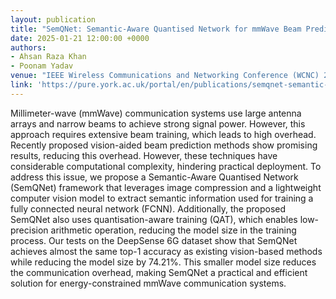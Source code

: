 ```yaml
---
layout: publication
title: "SemQNet: Semantic-Aware Quantised Network for mmWave Beam Prediction"
date: 2025-01-21 12:00:00 +0000
authors:
- Ahsan Raza Khan
- Poonam Yadav 
venue: "IEEE Wireless Communications and Networking Conference (WCNC) 2025"
link: 'https://pure.york.ac.uk/portal/en/publications/semqnet-semantic-aware-quantised-network-for-mmwave-beam-predicti'
---
```


Millimeter-wave (mmWave) communication systems use large antenna arrays and narrow beams to achieve strong signal power. However, this approach requires extensive beam training, which leads to high overhead. Recently proposed vision-aided beam prediction methods show promising results, reducing this overhead. However, these techniques have considerable computational complexity, hindering practical deployment. To address this issue, we propose a Semantic-Aware Quantised Network (SemQNet) framework that leverages image compression and a lightweight computer vision model to extract semantic information used for training a fully connected neural network (FCNN). Additionally, the proposed SemQNet also uses quantisation-aware training (QAT), which enables low-precision arithmetic operation, reducing the model size in the training process. Our tests on the DeepSense 6G dataset show that SemQNet achieves almost the same top-1 accuracy as existing vision-based methods while reducing the model size by 74.21\%. This smaller model size reduces the communication overhead, making SemQNet a practical and efficient solution for energy-constrained mmWave communication systems.